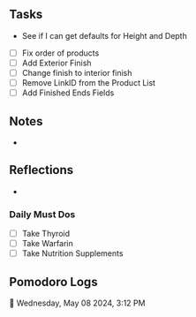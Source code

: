 ## Tasks

- See if I can get defaults for Height and Depth
- [ ] Fix order of products
- [ ] Add Exterior Finish
- [ ] Change finish to interior finish
- [ ] Remove LinkID from the Product List
- [ ] Add Finished Ends Fields

## Notes

- 

## Reflections

- 

### Daily Must Dos

- [ ] Take Thyroid
- [ ] Take Warfarin
- [ ] Take Nutrition Supplements

## Pomodoro Logs


🍅 Wednesday, May 08 2024, 3:12 PM